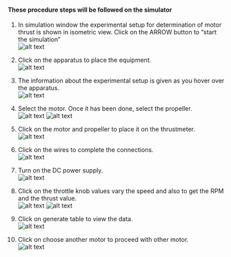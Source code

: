 #### These procedure steps will be followed on the simulator

1. In simulation window the experimental setup for determination of motor thrust is shown in isometric view. Click on the ARROW button to “start the simulation”  
![alt text](./Images/Capture1.png)

2. Click on the apparatus to place the equipment.  
![alt text](./Images/Capture2.png)

3. The information about the experimental setup is given as you hover over the apparatus.  
![alt text](./Images/Capture3.png)

4. Select the motor. Once it has been done, select the propeller.  
![alt text](./Images/Capture5.png)
![alt text](./Images/Capture6.png)

5. Click on the motor and propeller to place it on the thrustmeter.  
![alt text](./Images/Capture7.png)

6. Click on the wires to complete the connections.      
![alt text](./Images/Capture9.png)

7. Turn on the DC power supply.  
![alt text](./Images/Capture11.png)  

8. Click on the throttle knob values vary the speed and also to get the RPM and the thrust value.  
![alt text](./Images/Capture12.png)
![alt text](./Images/Capture13.png)

9. Click on generate table to view the data.  
![alt text](./Images/Capture14.png)

10. Click on choose another motor to proceed with other motor.  
![alt text](./Images/Capture15.png)
